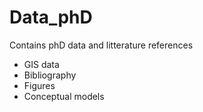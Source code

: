 # Data_phD
Contains phD data and litterature references
- GIS data
- Bibliography
- Figures 
- Conceptual models